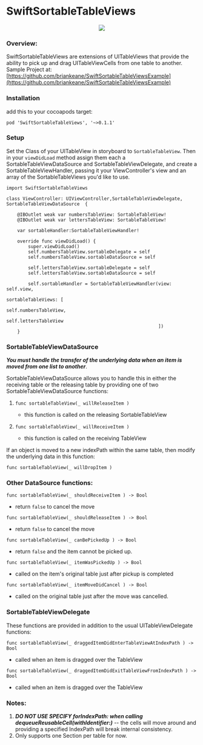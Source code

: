 # SwiftSortableTableViews

<p align="center">
	<img src="https://media.giphy.com/media/l378mOPG0tVskHjDq/giphy.gif" />
</p>

### Overview:
SwiftSortableTableViews are extensions of UITableViews that provide the ability to pick up and drag UITableViewCells from one table to another.  Sample Project at: [https://github.com/briankeane/SwiftSortableTableViewsExample](https://github.com/briankeane/SwiftSortableTableViewsExample)

### Installation
add this to your cocoapods target:
```
pod 'SwiftSortableTableViews', '~>0.1.1'
```

### Setup
Set the Class of your UITableView in storyboard to `SortableTableView`.  Then in your `viewDidLoad` method assign them each a SortableTableViewDataSource and SortableTableViewDelegate, and create a SortableTableViewHandler, passing it your ViewController's view and an array of the SortableTableViews you'd like to use.

```
import SwiftSortableTableViews

class ViewController: UIViewController,SortableTableViewDelegate, SortableTableViewDataSource  {

    @IBOutlet weak var numbersTableView: SortableTableView!
    @IBOutlet weak var lettersTableView: SortableTableView!
    
    var sortableHandler:SortableTableViewHandler!
    
    override func viewDidLoad() {
        super.viewDidLoad()
        self.numbersTableView.sortableDelegate = self
        self.numbersTableView.sortableDataSource = self
        
        self.lettersTableView.sortableDelegate = self
        self.lettersTableView.sortableDataSource = self
        
        self.sortableHandler = SortableTableViewHandler(view: self.view,
                                                        sortableTableViews: [
                                                            self.numbersTableView,
                                                            self.lettersTableView
                                                        ])
    }
```

### SortableTableViewDataSource

***You must handle the transfer of the underlying data when an item is moved from one list to another***.  

SortableTableViewDataSource allows you to handle this in either the receiving table or the releasing table by providing one of two SortableTableViewDataSource functions:

1. `func sortableTableView(_ willReleaseItem )`

	* this function is called on the releasing SortableTableView

2. `func sortableTableView(_ willReceiveItem )`
	* this function is called on the receiving TableView

If an object is moved to a new indexPath within the same table, then modify the underlying data in this function:

`func sortableTableView(_ willDropItem )`


### Other DataSource functions:

`func sortableTableView(_ shouldReceiveItem ) -> Bool`

*  return `false` to cancel the move

`func sortableTableView(_ shouldReleaseItem ) -> Bool`

* return `false` to cancel the move

`func sortableTableView(_ canBePickedUp ) -> Bool`

* return `false` and the item cannot be picked up.

`func sortableTableView(_ itemWasPickedUp ) -> Bool`

* called on the item's original table just after pickup is completed

`func sortableTableView(_ itemMoveDidCancel ) -> Bool`

* called on the original table just after the move was cancelled.


### SortableTableViewDelegate

These functions are provided in addition to the usual UITableViewDelegate functions:

`func sortableTableView(_ draggedItemDidEnterTableViewAtIndexPath ) -> Bool`

* called when an item is dragged over the TableView


`func sortableTableView(_ draggedItemDidExitTableViewFromIndexPath ) -> Bool`

* called when an item is dragged over the TableView

### Notes:
1. ***DO NOT USE SPECIFY forIndexPath: when calling dequeueReusableCell(withIdentifier:)*** -- the cells will move around and providing a specified IndexPath will break internal consistency.
2. Only supports one Section per table for now.

